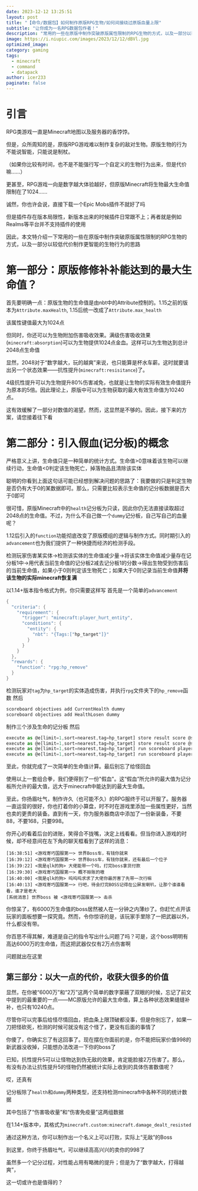 ```yaml
---
date: 2023-12-12 13:25:51
layout: post
title: "【命令/数据包】如何制作原版RPG生物/如何间接绕过原版血量上限"
subtitle: "让你成为一名RPG数据包作者！"
description: "常用的一些在原版中制作突破原版属性限制的RPG生物的方式，以及一部分以较低代价制作更智能的生物行为的思路"
image: https://i.niupic.com/images/2023/12/12/dBVl.jpg
optimized_image:
category: gaming
tags:
  - minecraft
  - command
  - datapack
author: icer233
paginate: false
---
```



# 引言

RPG类游戏一直是Minecraft地图以及服务器的香饽饽。

但是，众所周知的是，原版RPG游戏难以制作复杂的敌对生物。原版生物的行为不能说智能，只能说是制杖。

（如果你比较有时间，也不是不能强行写一个自定义的生物行为出来，但是代价嘛……）

更甚至，RPG游戏一向是数字越大体验越好，但原版Minecraft将生物最大生命值限制在了1024……

诚然，你也许会说，直接下载一个Epic Mobs插件不就好了吗

但是插件存在版本局限性，新版本出来的时候插件日常跟不上；再者就是例如Realms等平台并不支持插件的使用

因此，本文特介绍一下常用的一些在原版中制作突破原版属性限制的RPG生物的方式，以及一部分以较低代价制作更智能的生物行为的思路

# 第一部分：原版修修补补能达到的最大生命值？

首先要明确一点：原版生物的生命值是由nbt中的Attribute控制的。1.15之前的版本为`Attribute.maxHealth`, 1.15后统一改成了`Attribute.max_health`

该属性键值最大为1024点

但同时，你还可以为生物附加伤害吸收效果。满级伤害吸收效果(`minecraft:absorption`)可以为生物提供1024点金血。这样可以为生物达到总计2048点生命值

显然，2048对于“数字越大，玩的越爽”来说，也只能算是杯水车薪。这时就要请出另一个状态效果——抗性提升(`minecraft:resisitance`)了。

4级抗性提升可以为生物提升80%伤害减免，也就是让生物的实际有效生命值提升为原本的5倍。因此理论上，原版中可以为生物获取的最大有效生命值为10240点。

这有效缓解了一部分对数值的渴望。然而，这显然是不够的。因此，接下来的方案，请您接着往下看

# 第二部分：引入假血(记分板)的概念

严格意义上讲，生命值只是一种简单的统计方式。生命值>0意味着该生物可以继续行动，生命值<0判定该生物死亡，掉落物品且清除该实体  

聪明的你看到上面这句话可能已经想到解决问题的思路了：我要做的只是判定生物是否仍有大于0的某数据即可。那么，只需要比较表示生命值的记分板数据是否大于0即可  

很可惜，原版Minecraft中的`health`记分板为只读，因此你仍无法直接读取超过2048点的生命值。不过，为什么不自己做一个`dummy`记分板，自己写自己的血量呢？  

1.12后引入的`function`功能彻底改变了原版模组的逻辑与制作方式。同时期引入的`advancement`也为我们提供了一种快捷而经济的检测手段。  

检测玩家伤害某实体->检测该实体的生命值减少量->将该实体生命值减少量存在记分板1中->用代表当前生命值的记分板2减去记分板1的分数->得出生物受到伤害后的当前生命值，如果小于0则判定该生物死亡；如果大于0则记录当前生命值**并将该生物的实际minecraft恢复满** 

以1.14+版本指令格式为例，你只需要这样写 首先是一个简单的`advancement`

```java
{
  "criteria": {
    "requirement": {
      "trigger": "minecraft:player_hurt_entity",
      "conditions": {
        "entity": {
          "nbt": "{Tags:["hp_target"]}"
        }
      }
    }
  },
  "rewards": {
    "function": "rpg:hp_remove"
  }
}

```

检测玩家对`tag`为`hp_target`的实体造成伤害，并执行`rpg`文件夹下的`hp_remove`函数
然后

```javascript
scoreboard objectives add CurrentHealth dummy
scoreboard objectives add HealthLosen dummy
```

制作三个涉及生命的记分板
然后

```javascript
execute as @e[limit=1,sort=nearest,tag=hp_target] store result score @s HealthLosen run data get entity @s Health
execute as @e[limit=1,sort=nearest,tag=hp_target] store result score @s HealthLosen run data get entity @s Health
execute as @e[limit=1,sort=nearest,tag=hp_target] run scoreboard players remove @s HealthLosen 10240
execute as @e[limit=1,sort=nearest,tag=hp_target] run scoreboard players operation @s CurrentHealth += @s HealthLosen
```

至此，你就完成了一次简单的生命值计算。最后别忘了给怪回血

使用以上一套组合拳，我们便得到了一份"假血"。这“假血”所允许的最大值为记分板所允许的最大值，远大于minecraft中能达到的最大生命值。

至此，你扬眉吐气，制作许久（也可能不久）的RPG服终于可以开服了。服务器一直运营的很好，你也打着你的小算盘，时不时在游戏里添加一些属性更好，当然也卖的更贵的装备。直到有一天，你为服务器商店中添加了一份新装备，不要88，不要168，只要998。

你开心的看着后台的进账，笑得合不拢嘴，决定上线看看。但当你进入游戏的时候，却不经意间在左下角的聊天框看到了这样的消息：

```
[16:38:51] <游戏寄巧国服第一> 世界Boss车，有钱你就来
[16:39:12] <游戏寄巧国服第一> 世界Boss车，有钱你就来，还有最后一个位子
[16:39:22] <我是qlk的狗> 大佬能带一个吗，打完boss拿货付款
[16:39:30] <游戏寄巧国服第一> 概不赊账的嗷
[16:40:00] <我是qlk的狗> 呜呜呜求求了大佬你最厉害了先带一次行嘛
[16:40:13] <游戏寄巧国服第一> 行吧，待会打完BOSS记得在公屏发喇叭，让那个谁谁看看，谁才是老大
[系统消息] 世界boss 被 <游戏寄巧国服第一> 击杀
```

你惊呆了，有6000万生命值的boss居然被人在一分钟之内薄纱了。你赶忙点开该玩家的面板想要一探究竟。然而，令你惊讶的是，该玩家手里除了一把武器以外，什么都没有带。

你百思不得其解，难道是自己的指令写出什么问题了吗？可是，这个boss明明有高达6000万的生命值，而这把武器仅仅有2万点伤害啊

问题就出在这里

## 第三部分：以大一点的代价，收获大很多的价值

显然，在你被“6000万”和“2万”这两个简单的数字蒙蔽了双眼的时候，忘记了前文中提到的最重要的一点——MC原版允许的最大生命值，算上各种状态效果缝缝补补，也只有10240点。

尽管你可以完事后给怪尽情回血，把血条上限顶破都没事，但是你别忘了，如果一刀把怪砍死，检测的时候可就没有这个怪了，更没有后面的事情了

你傻了，你确实忘了有这回事了。现在摆在你面前的是，你不能把玩家价值998的新武器没收掉，只能想办法改进一下你的boss了

已知，抗性提升5可以让怪物达到伪无敌的效果，肯定能脸接2万伤害了。那么，有没有办法让抗性提升5的怪物仍然被统计实际上收到的具体伤害数值呢？

哎，还真有


记分板除了`health`和`dummy`两种类型，还支持检测minecraft中各种不同的统计数据

其中包括了“伤害吸收量”和“伤害免疫量”这两组数据

在1.14+版本中，其格式为`minecraft.custom:minecraft.damage_dealt_resisted`

通过这种方法，你可以制作出一个名义上可以打败，实际上“无敌”的Boss

到这里，你终于扬眉吐气，可以继续高高兴兴的卖你的998了

虽然多一个记分过程，对性能占用有略微的提升；但是为了“数字越大，打得越爽”，

这一切或许也是值得的？
